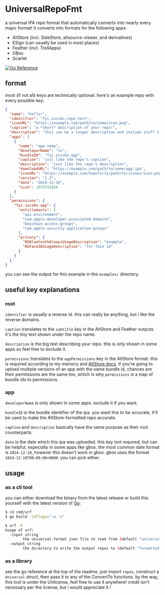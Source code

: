# UniversalRepoFmt
a universal IPA repo format that automatically converts into nearly every major format! it converts into formats for the following apps:

- AltStore (incl. SideStore, altsource-viewer, and derivatives)
- ESign (can usually be used in most places)
- Feather (incl. TrollApps)
- GBox
- Scarlet

[![Go Reference](https://pkg.go.dev/badge/github.com/asdfzxcvbn/UniversalRepoFmt.svg)](https://pkg.go.dev/github.com/asdfzxcvbn/UniversalRepoFmt)

## format
most (if not all) keys are technically optional. here's an example repo with every possible key:

```json
{
  "name": "hello!",
  "identifier": "fyi.zxcvbn.repo.test",
  "iconURL": "https://example.com/path/to/some/icon.png",
  "caption": "a *short* description of your repo!",
  "description": "this can be a longer description and include stuff like your links or something, idk",
  "apps": [
    {
      "name": "app name",
      "developerName": "zx",
      "bundleID": "fyi.zxcvbn.app",
      "caption": "just like the repo's caption",
      "description": "just like the repo's description",
      "downloadURL": "https://example.com/path/to/some/app.ipa",
      "iconURL": "https://example.com/hopefully/path/to/itunes/icon.png",
      "version": "1.2",
      "date": "2024-12-18",
      "size": 1073741824
    }
  ],
  "permissions": {
    "fyi.zxcvbn.app": {
      "entitlements": [
        "aps-environment",
        "com.apple.developer.associated-domains",
        "keychain-access-groups",
        "com.apple.security.application-groups"
      ],
      "privacy": {
        "NSBluetoothAlwaysUsageDescription": "example",
        "NSFaceIDUsageDescription": "for face id"
      }
    }
  }
}
```

you can see the output for this example in the `examples/` directory.

## useful key explanations
### root
`identifier` is usually a reverse id. this can really be anything, but i like the reverse domains.

`caption` translates to the `subtitle` key in the AltStore and Feather outputs. it's the tiny text shown under the repo name.

`description` is the big text describing your repo. this is only shown in some apps so feel free to exclude it.

`permissions` translates to the `appPermissions` key in the AltStore format. this is required according to my memory and [AltStore docs](https://faq.altstore.io/developers/make-a-source#apppermissions-app-permissions-object). if you're going to upload multiple versions of an app with the same bundle id, chances are their permissions are the same too, which is why `permissions` is a map of bundle ids to permissions.

### app
`developerName` is only shown in some apps. exclude it if you want.

`bundleID` is the bundle identifier of the ipa. you want this to be accurate, it'll be used to make the AltStore-formatted repo accurate.

`caption` and `description` basically have the same purpose as their root counterparts.

`date` is the date which this ipa was uploaded. this key isnt required, but can be helpful, especially in some apps like gbox. the most common date format is `2024-12-18`, however this doesn't work in gbox. gbox uses the format `2024-12-18T00:00:00+0800`. you can pick either.

## usage
### as a cli tool
you can either download the binary from the latest release or build this yourself with the latest version of [Go](https://go.dev):

```bash
$ cd cmd/urf
$ go build -ldflags="-w -s"
```

```bash
$ urf -h
Usage of urf:
  -input string
    	the universal-format json file to read from (default "universal.json")
  -output string
    	the directory to write the output repos to (default "formatted")
```

### as a library
see the go reference at the top of the readme. just import `repos`, construct a `Universal` struct, then pass it to any of the ConvertTo functions. by the way, this tool is under the Unlicense, feel free to use it anywhere! credit isn't necessary per the license, but i would appreciate it !
